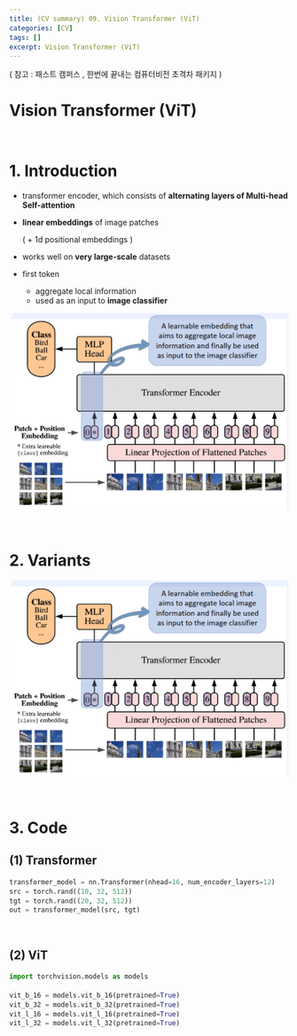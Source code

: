 ```yaml
---
title: (CV summary) 09. Vision Transformer (ViT)
categories: [CV]
tags: []
excerpt: Vision Transformer (ViT)
---
```


<script src="https://cdn.mathjax.org/mathjax/latest/MathJax.js?config=TeX-AMS-MML_HTMLorMML" type="text/javascript"></script>

( 참고 : 패스트 캠퍼스 , 한번에 끝내는 컴퓨터비전 초격차 패키지 )

# Vision Transformer (ViT)

<br>

# 1. Introduction

- transformer encoder, which consists of **alternating layers of Multi-head Self-attention**

- **linear embeddings** of image patches

  ( + 1d positional embeddings )

- works well on **very large-scale** datasets

- first token

  - aggregate local information
  - used as an input to **image classifier**


![figure2](/assets/img/cv/cv181.png)

<br>

# 2. Variants

![figure2](/assets/img/cv/cv181.png)

<br>

# 3. Code

## (1) Transformer

```python
transformer_model = nn.Transformer(nhead=16, num_encoder_layers=12)
src = torch.rand((10, 32, 512))
tgt = torch.rand((20, 32, 512))
out = transformer_model(src, tgt)
```

<br>

## (2) ViT

```python
import torchvision.models as models

vit_b_16 = models.vit_b_16(pretrained=True)
vit_b_32 = models.vit_b_32(pretrained=True)
vit_l_16 = models.vit_l_16(pretrained=True)
vit_l_32 = models.vit_l_32(pretrained=True)
```

